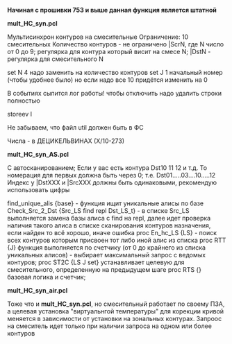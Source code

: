**Начиная с прошивки 753 и выше данная функция является штатной**

**mult_HC_syn.pcl**

Мультисинхрон контуров на смесительные
Ограничение: 10 смесительных
Количество контуров - не ограничено
|ScrN, где N  число от 0 до 9; регулярка для контура который висит на смесе  N;
|DstN - регулярка для смесительного N

set N 4 надо заменить на количество контуров
set J 1 начальный номер (чтобы удобнее было) но если надо все 10 придётся изменить на 0
 
В событиях сыпится лог работы!
чтобы отключить надо удалить строки полностью

 storeev I

Не забываем, что файл util должен быть в ФС

Числа - в ДЕЦИКЕЛЬВИНАХ (Х/10-273)

**mult_HC_syn_AS.pcl**

С автосканированием;
Если у вас есть контура Dst10 11 12 и т.д. То номерация для первых должна быть через 0; т.е. Dst01.....03....10.....12
Индекс у |DstXXX и |SrcXXX должны быть одинаковыми, рекомендую использовать цифры

find_unique_alis {base} - функция ищит уникальные алисы по базе 
Check_Src_2_Dst {Src_LS find repl Dst_LS_t} - в списке Src_LS выполняется замена базы алиса с find на repl, далее идет проверка наличия такого алиса в списке сканирования контуров назначения, если найден то всё хорошо, иначе ошибка
proc En_hc_LS {LS} - поиск всех контуров которым присвоен тот либо иной алис из списка 
proc RTT {J}  функция выполняется по счетчику (от 0 до крайнего из списка уникальных алисов) - выбирает максимальный запрос с ведомых контуров;
proc ST2C {LS J set}  устанавливает целевую для смесительного, определенную на предыдущем шаге
proc RTS {}  базовая логика и счетчик;


**mult_HC_syn_air.pcl**

Тоже что и **mult_HC_syn.pcl**, но смесительный работает по своему ПЗА, а целевая установка "виртуальнгой температуры" для корекции кривой меняется в зависимости от установки на зональных контурах. Запроос на смеситель идет только при наличии запроса на одном или более контуров
